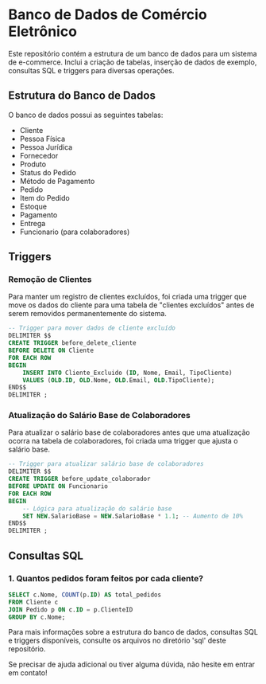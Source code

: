 
# Banco de Dados de Comércio Eletrônico

Este repositório contém a estrutura de um banco de dados para um sistema de e-commerce. Inclui a criação de tabelas, inserção de dados de exemplo, consultas SQL e triggers para diversas operações.

## Estrutura do Banco de Dados

O banco de dados possui as seguintes tabelas:

- Cliente
- Pessoa Física
- Pessoa Jurídica
- Fornecedor
- Produto
- Status do Pedido
- Método de Pagamento
- Pedido
- Item do Pedido
- Estoque
- Pagamento
- Entrega
- Funcionario (para colaboradores)

## Triggers

### Remoção de Clientes

Para manter um registro de clientes excluídos, foi criada uma trigger que move os dados do cliente para uma tabela de "clientes excluídos" antes de serem removidos permanentemente do sistema.

```sql
-- Trigger para mover dados de cliente excluído
DELIMITER $$
CREATE TRIGGER before_delete_cliente
BEFORE DELETE ON Cliente
FOR EACH ROW
BEGIN
    INSERT INTO Cliente_Excluido (ID, Nome, Email, TipoCliente)
    VALUES (OLD.ID, OLD.Nome, OLD.Email, OLD.TipoCliente);
END$$
DELIMITER ;
```

### Atualização do Salário Base de Colaboradores

Para atualizar o salário base de colaboradores antes que uma atualização ocorra na tabela de colaboradores, foi criada uma trigger que ajusta o salário base.

```sql
-- Trigger para atualizar salário base de colaboradores
DELIMITER $$
CREATE TRIGGER before_update_colaborador
BEFORE UPDATE ON Funcionario
FOR EACH ROW
BEGIN
    -- Lógica para atualização do salário base
    SET NEW.SalarioBase = NEW.SalarioBase * 1.1; -- Aumento de 10%
END$$
DELIMITER ;
```

## Consultas SQL

### 1. Quantos pedidos foram feitos por cada cliente?

```sql
SELECT c.Nome, COUNT(p.ID) AS total_pedidos
FROM Cliente c
JOIN Pedido p ON c.ID = p.ClienteID
GROUP BY c.Nome;
```

Para mais informações sobre a estrutura do banco de dados, consultas SQL e triggers disponíveis, consulte os arquivos no diretório 'sql' deste repositório.

Se precisar de ajuda adicional ou tiver alguma dúvida, não hesite em entrar em contato!
